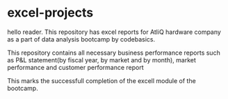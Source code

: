 # excel-projects

hello reader. 
This repository has excel reports for AtliQ hardware company as a part of data analysis bootcamp by codebasics.

This repository contains all necessary business performance reports such as P&L statement(by fiscal year, by market and by month), market performance and customer performance report

This marks the successfull completion of the excell module of the bootcamp.
